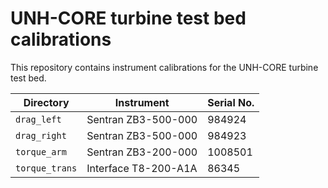 UNH-CORE turbine test bed calibrations
======================================

This repository contains instrument calibrations for the UNH-CORE turbine test 
bed. 

| Directory      | Instrument           | Serial No. |
|----------------|----------------------|------------|
| `drag_left`    | Sentran ZB3-500-000  | 984924     |
| `drag_right`   | Sentran ZB3-500-000  | 984923     |
| `torque_arm`   | Sentran ZB3-200-000  | 1008501    |
| `torque_trans` | Interface T8-200-A1A | 86345      |

